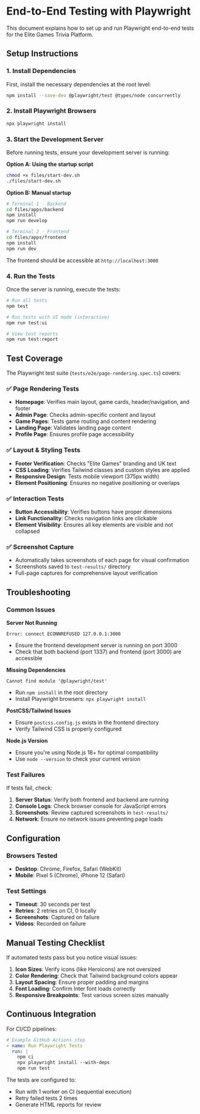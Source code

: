 # End-to-End Testing with Playwright

This document explains how to set up and run Playwright end-to-end tests for the Elite Games Trivia Platform.

## Setup Instructions

### 1. Install Dependencies

First, install the necessary dependencies at the root level:

```bash
npm install --save-dev @playwright/test @types/node concurrently
```

### 2. Install Playwright Browsers

```bash
npx playwright install
```

### 3. Start the Development Server

Before running tests, ensure your development server is running:

**Option A: Using the startup script**
```bash
chmod +x files/start-dev.sh
./files/start-dev.sh
```

**Option B: Manual startup**
```bash
# Terminal 1 - Backend
cd files/apps/backend
npm install
npm run develop

# Terminal 2 - Frontend  
cd files/apps/frontend
npm install
npm run dev
```

The frontend should be accessible at `http://localhost:3000`

### 4. Run the Tests

Once the server is running, execute the tests:

```bash
# Run all tests
npm test

# Run tests with UI mode (interactive)
npm run test:ui

# View test reports
npm run test:report
```

## Test Coverage

The Playwright test suite (`tests/e2e/page-rendering.spec.ts`) covers:

### ✅ Page Rendering Tests
- **Homepage**: Verifies main layout, game cards, header/navigation, and footer
- **Admin Page**: Checks admin-specific content and layout
- **Game Pages**: Tests game routing and content rendering
- **Landing Page**: Validates landing page content
- **Profile Page**: Ensures profile page accessibility

### ✅ Layout & Styling Tests
- **Footer Verification**: Checks "Elite Games" branding and UK text
- **CSS Loading**: Verifies Tailwind classes and custom styles are applied
- **Responsive Design**: Tests mobile viewport (375px width)
- **Element Positioning**: Ensures no negative positioning or overlaps

### ✅ Interaction Tests
- **Button Accessibility**: Verifies buttons have proper dimensions
- **Link Functionality**: Checks navigation links are clickable
- **Element Visibility**: Ensures all key elements are visible and not collapsed

### ✅ Screenshot Capture
- Automatically takes screenshots of each page for visual confirmation
- Screenshots saved to `test-results/` directory
- Full-page captures for comprehensive layout verification

## Troubleshooting

### Common Issues

**Server Not Running**
```
Error: connect ECONNREFUSED 127.0.0.1:3000
```
- Ensure the frontend development server is running on port 3000
- Check that both backend (port 1337) and frontend (port 3000) are accessible

**Missing Dependencies**
```
Cannot find module '@playwright/test'
```
- Run `npm install` in the root directory
- Install Playwright browsers: `npx playwright install`

**PostCSS/Tailwind Issues**
- Ensure `postcss.config.js` exists in the frontend directory
- Verify Tailwind CSS is properly configured

**Node.js Version**
- Ensure you're using Node.js 18+ for optimal compatibility
- Use `node --version` to check your current version

### Test Failures

If tests fail, check:

1. **Server Status**: Verify both frontend and backend are running
2. **Console Logs**: Check browser console for JavaScript errors
3. **Screenshots**: Review captured screenshots in `test-results/`
4. **Network**: Ensure no network issues preventing page loads

## Configuration

### Browsers Tested
- **Desktop**: Chrome, Firefox, Safari (WebKit)
- **Mobile**: Pixel 5 (Chrome), iPhone 12 (Safari)

### Test Settings
- **Timeout**: 30 seconds per test
- **Retries**: 2 retries on CI, 0 locally
- **Screenshots**: Captured on failure
- **Videos**: Recorded on failure

## Manual Testing Checklist

If automated tests pass but you notice visual issues:

1. **Icon Sizes**: Verify icons (like Heroicons) are not oversized
2. **Color Rendering**: Check that Tailwind background colors appear
3. **Layout Spacing**: Ensure proper padding and margins
4. **Font Loading**: Confirm Inter font loads correctly
5. **Responsive Breakpoints**: Test various screen sizes manually

## Continuous Integration

For CI/CD pipelines:

```yaml
# Example GitHub Actions step
- name: Run Playwright Tests
  run: |
    npm ci
    npx playwright install --with-deps
    npm run test
```

The tests are configured to:
- Run with 1 worker on CI (sequential execution)
- Retry failed tests 2 times
- Generate HTML reports for review 